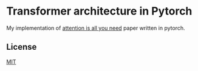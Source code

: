 # Transformer architecture in Pytorch

My implementation of [attention is all you need](https://arxiv.org/pdf/1706.03762) paper written in pytorch.

## License

[MIT](https://choosealicense.com/licenses/mit/)
